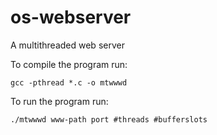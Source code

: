 # os-webserver
A multithreaded web server

To compile the program run:
```
gcc -pthread *.c -o mtwwwd
```

To run the program run:
```
./mtwwwd www-path port #threads #bufferslots
```


